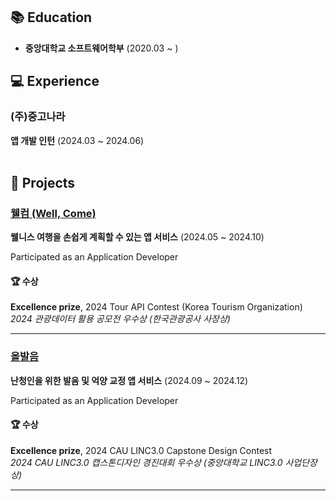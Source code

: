 <!--
## Hi there 👋

**jiyuneel/jiyuneel** is a ✨ _special_ ✨ repository because its `README.md` (this file) appears on your GitHub profile.

Here are some ideas to get you started:

- 🔭 I’m currently working on ...
- 🌱 I’m currently learning ...
- 👯 I’m looking to collaborate on ...
- 🤔 I’m looking for help with ...
- 💬 Ask me about ...
- 📫 How to reach me: ...
- 😄 Pronouns: ...
- ⚡ Fun fact: ...
-->

## 📚 Education
* **중앙대학교 소프트웨어학부** (2020.03 ~ )

## 💻 Experience
### **(주)중고나라**
**앱 개발 인턴** (2024.03 ~ 2024.06)  
<br/>

## 📝 Projects
### **[웰컴 (Well, Come)](https://play.google.com/store/apps/details?id=com.dev.wellcome)**
**웰니스 여행을 손쉽게 계획할 수 있는 앱 서비스** (2024.05 ~ 2024.10)

Participated as an Application Developer  

#### 🏆 수상
**Excellence prize**, 2024 Tour API Contest (Korea Tourism Organization)  
*2024 관광데이터 활용 공모전 우수상 (한국관광공사 사장상)*

---

### **[올발음](https://github.com/jiyuneel/Olbareum)**
**난청인을 위한 발음 및 억양 교정 앱 서비스** (2024.09 ~ 2024.12)

Participated as an Application Developer  

#### 🏆 수상
**Excellence prize**, 2024 CAU LINC3.0 Capstone Design Contest  
*2024 CAU LINC3.0 캡스톤디자인 경진대회 우수상 (중앙대학교 LINC3.0 사업단장상)*

---
